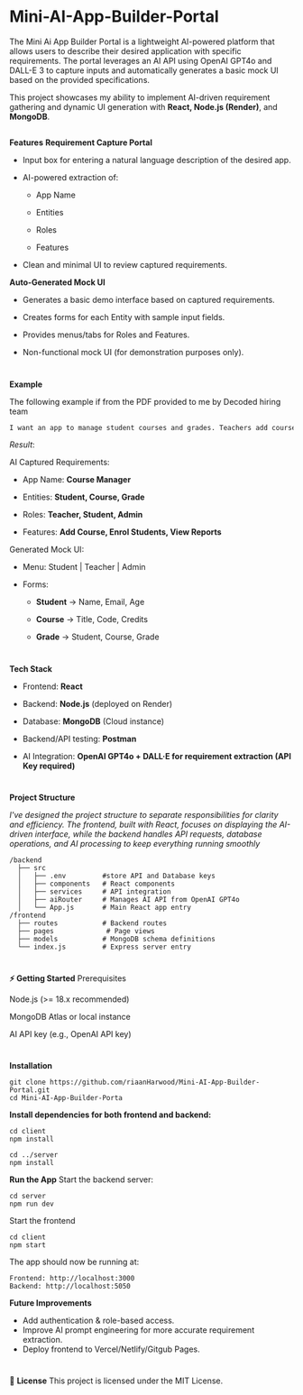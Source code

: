 # Mini-AI-App-Builder-Portal
The Mini Ai App Builder Portal is a lightweight AI-powered platform that allows users to describe their desired application with specific requirements. The portal leverages an AI API using OpenAI GPT4o and DALL-E 3 to capture inputs and automatically generates a basic mock UI based on the provided specifications.


This project showcases my ability to implement AI-driven requirement gathering and dynamic UI generation with **React, Node.js (Render)**, and **MongoDB**. 


##
**Features** 
**Requirement Capture Portal**

+ Input box for entering a natural language description of the desired app.

+ AI-powered extraction of:

  + App Name
 
  + Entities
 
  + Roles
 
  + Features

+ Clean and minimal UI to review captured requirements.

**Auto-Generated Mock UI**

+ Generates a basic demo interface based on captured requirements.

+ Creates forms for each Entity with sample input fields.

+ Provides menus/tabs for Roles and Features.

+ Non-functional mock UI (for demonstration purposes only).


#
**Example**

The following example if from the PDF provided to me by Decoded hiring team
```css
I want an app to manage student courses and grades. Teachers add courses, students enrol, and admins manage reports.
```
*Result*: 

AI Captured Requirements:

+ App Name: **Course Manager**

+ Entities: **Student, Course, Grade**

+ Roles: **Teacher, Student, Admin**

+ Features: **Add Course, Enrol Students, View Reports**

Generated Mock UI:

+ Menu: Student | Teacher | Admin

+ Forms:
  
  + **Student** → Name, Email, Age

  + **Course** → Title, Code, Credits

  + **Grade** → Student, Course, Grade
 

#
**Tech Stack**
+ Frontend: **React**

+ Backend: **Node.js** (deployed on Render)

+ Database: **MongoDB** (Cloud instance)

+ Backend/API testing: **Postman**

+ AI Integration: **OpenAI GPT4o + DALL·E for requirement extraction (API Key required)**


#
**Project Structure**

*I've designed the project structure to separate responsibilities for clarity and efficiency. The frontend, built with React, focuses on displaying the AI-driven interface, while the backend handles API requests, database operations, and AI processing to keep everything running smoothly*

```
/backend
  ├── src
  │   ├── .env         #store API and Database keys 
  │   ├── components   # React components
  │   ├── services     # API integration
  │   ├── aiRouter     # Manages AI API from OpenAI GPT4o 
  │   └── App.js       # Main React app entry
/frontend
  ├── routes           # Backend routes
  ├── pages             # Page views
  ├── models           # MongoDB schema definitions
  └── index.js         # Express server entry
```
#

**⚡ Getting Started**
Prerequisites

Node.js (>= 18.x recommended)

MongoDB Atlas or local instance

AI API key (e.g., OpenAI API key)

#
**Installation**
```
git clone https://github.com/riaanHarwood/Mini-AI-App-Builder-Portal.git
cd Mini-AI-App-Builder-Porta
```

**Install dependencies for both frontend and backend:**
```
cd client
npm install

cd ../server
npm install
```

**Run the App**
Start the backend server: 
```
cd server
npm run dev
```

Start the frontend 
```
cd client
npm start
```

The app should now be running at:
```
Frontend: http://localhost:3000
Backend: http://localhost:5050
```

**Future Improvements**
+ Add authentication & role-based access.
+ Improve AI prompt engineering for more accurate requirement extraction.
+ Deploy frontend to Vercel/Netlify/Gitgub Pages.


#
📜 **License**
This project is licensed under the MIT License.
